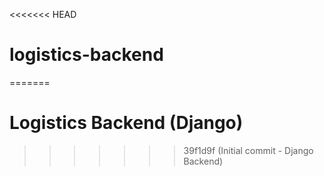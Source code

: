 <<<<<<< HEAD
# logistics-backend
=======
# Logistics Backend (Django)
>>>>>>> 39f1d9f (Initial commit - Django Backend)
